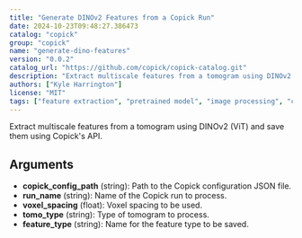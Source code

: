 ```yaml
---
title: "Generate DINOv2 Features from a Copick Run"
date: 2024-10-23T09:48:27.386473
catalog: "copick"
group: "copick"
name: "generate-dino-features"
version: "0.0.2"
catalog_url: "https://github.com/copick/copick-catalog.git"
description: "Extract multiscale features from a tomogram using DINOv2 (ViT) and save them using Copick's API."
authors: ["Kyle Harrington"]
license: "MIT"
tags: ["feature extraction", "pretrained model", "image processing", "cryoet", "tomogram"]
---
```


Extract multiscale features from a tomogram using DINOv2 (ViT) and save them using Copick's API.

## Arguments

- **copick_config_path** (string): Path to the Copick configuration JSON file.
- **run_name** (string): Name of the Copick run to process.
- **voxel_spacing** (float): Voxel spacing to be used.
- **tomo_type** (string): Type of tomogram to process.
- **feature_type** (string): Name for the feature type to be saved.

